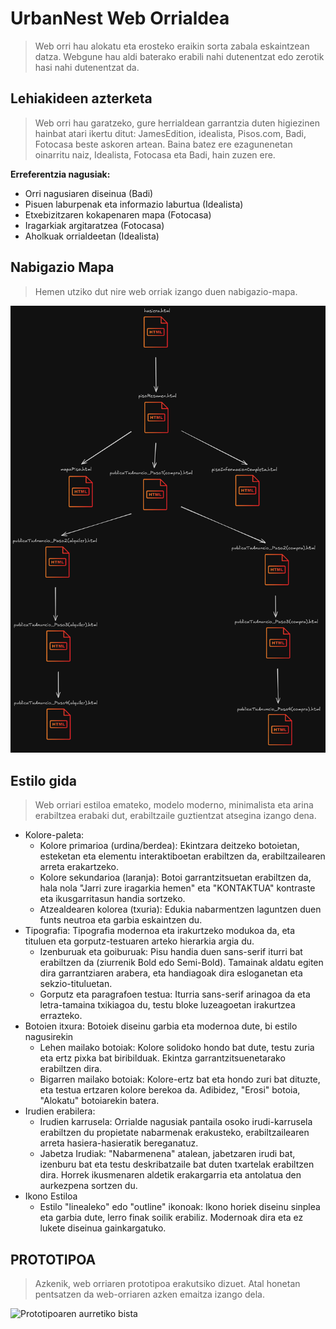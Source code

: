 # UrbanNest Web Orrialdea

> Web orri hau alokatu eta erosteko eraikin sorta zabala eskaintzean datza. Webgune hau aldi baterako erabili nahi dutenentzat edo zerotik hasi nahi dutenentzat da.

## Lehiakideen azterketa

> Web orri hau garatzeko, gure herrialdean garrantzia duten higiezinen hainbat atari ikertu ditut: JamesEdition, idealista, Pisos.com, Badi, Fotocasa beste askoren artean. Baina batez ere ezagunenetan oinarritu naiz, Idealista, Fotocasa eta Badi, hain zuzen ere.

**Erreferentzia nagusiak:**

- Orri nagusiaren diseinua (Badi)
- Pisuen laburpenak eta informazio laburtua (Idealista)
- Etxebizitzaren kokapenaren mapa (Fotocasa)
- Iragarkiak argitaratzea (Fotocasa)
- Aholkuak orrialdeetan (Idealista)

## Nabigazio Mapa 

> Hemen utziko dut nire web orriak izango duen nabigazio-mapa.

![Nabigazio Mapa](irudiak/excaliDraw_nabigazioMapa.png)


## Estilo gida

> Web orriari estiloa emateko, modelo moderno, minimalista eta arina erabiltzea erabaki dut, erabiltzaile guztientzat atsegina izango dena. 

- Kolore-paleta: 
    - Kolore primarioa (urdina/berdea): Ekintzara deitzeko botoietan, esteketan eta elementu interaktiboetan erabiltzen da, erabiltzailearen arreta erakartzeko.
    - Kolore sekundarioa (laranja): Botoi garrantzitsuetan erabiltzen da, hala nola "Jarri zure iragarkia hemen" eta "KONTAKTUA" kontraste eta ikusgarritasun handia sortzeko.
    - Atzealdearen kolorea (txuria): Edukia nabarmentzen laguntzen duen funts neutroa eta garbia eskaintzen du.
- Tipografia: Tipografia modernoa eta irakurtzeko modukoa da, eta tituluen eta gorputz-testuaren arteko hierarkia argia du.
    - Izenburuak eta goiburuak: Pisu handia duen sans-serif iturri bat erabiltzen da (ziurrenik Bold edo Semi-Bold). Tamainak aldatu egiten dira garrantziaren arabera, eta handiagoak dira esloganetan eta sekzio-tituluetan.
    - Gorputz eta paragrafoen testua: Iturria sans-serif arinagoa da eta letra-tamaina txikiagoa du, testu bloke luzeagoetan irakurtzea errazteko.
- Botoien itxura: Botoiek diseinu garbia eta modernoa dute, bi estilo nagusirekin
    - Lehen mailako botoiak: Kolore solidoko hondo bat dute, testu zuria eta ertz pixka bat biribilduak. Ekintza garrantzitsuenetarako erabiltzen dira.
    - Bigarren mailako botoiak: Kolore-ertz bat eta hondo zuri bat dituzte, eta testua ertzaren kolore berekoa da. Adibidez, "Erosi" botoia, "Alokatu" botoiarekin batera.
- Irudien erabilera: 
    - Irudien karrusela: Orrialde nagusiak pantaila osoko irudi-karrusela erabiltzen du propietate nabarmenak erakusteko, erabiltzailearen arreta hasiera-hasieratik bereganatuz.
    - Jabetza Irudiak: "Nabarmenena" atalean, jabetzaren irudi bat, izenburu bat eta testu deskribatzaile bat duten txartelak erabiltzen dira. Horrek ikusmenaren aldetik erakargarria eta antolatua den aurkezpena sortzen du.
- Ikono Estiloa
    - Estilo "linealeko" edo "outline" ikonoak: Ikono horiek diseinu sinplea eta garbia dute, lerro finak soilik erabiliz. Modernoak dira eta ez lukete diseinua gainkargatuko.

## PROTOTIPOA

> Azkenik, web orriaren prototipoa erakutsiko dizuet. Atal honetan pentsatzen da web-orriaren azken emaitza izango dela.

![Prototipoaren aurretiko bista](https://www.figma.com/design/DfIKalzCNKm1PNtoME8oSp/Prototipo-de-web?node-id=0-1&p=f&t=AJosjnBdSmsCRIex-0)




